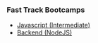 ### Fast Track Bootcamps
- [Javascript (Intermediate)](/bootcamps/progateid/intermediate-js/)
- [Backend (NodeJS)](/bootcamps/progateid/backend-nodejs/)
